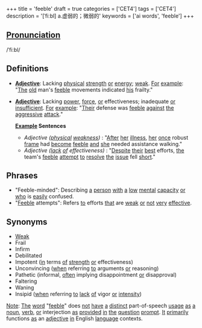 +++
title = 'feeble'
draft = true
categories = ['CET4']
tags = ['CET4']
description = '[ˈfiːbl] a.虚弱的；微弱的'
keywords = ['ai words', 'feeble']
+++

## [Pronunciation](/post/pronunciation/)
/ˈfiːbl/

## Definitions
- **[Adjective](/post/adjective/)**: Lacking [physical](/post/physical/) [strength](/post/strength/) [or](/post/or/) [energy](/post/energy/); [weak](/post/weak/). [For](/post/for/) [example](/post/example/): "[The](/post/the/) [old](/post/old/) man's [feeble](/post/feeble/) movements indicated [his](/post/his/) frailty."
- **[Adjective](/post/adjective/)**: Lacking [power](/post/power/), [force](/post/force/), [or](/post/or/) effectiveness; inadequate [or](/post/or/) [insufficient](/post/insufficient/). [For](/post/for/) [example](/post/example/): "[Their](/post/their/) defense was [feeble](/post/feeble/) [against](/post/against/) [the](/post/the/) [aggressive](/post/aggressive/) [attack](/post/attack/)."
  
  **[Example](/post/example/) Sentences**
  - _Adjective ([physical](/post/physical/) [weakness](/post/weakness/))_ : "[After](/post/after/) [her](/post/her/) [illness](/post/illness/), [her](/post/her/) [once](/post/once/) robust [frame](/post/frame/) had [become](/post/become/) [feeble](/post/feeble/) [and](/post/and/) [she](/post/she/) needed assistance walking."
  - _Adjective ([lack](/post/lack/) [of](/post/of/) effectiveness)_ : "[Despite](/post/despite/) [their](/post/their/) [best](/post/best/) efforts, [the](/post/the/) team's [feeble](/post/feeble/) [attempt](/post/attempt/) [to](/post/to/) [resolve](/post/resolve/) [the](/post/the/) [issue](/post/issue/) fell [short](/post/short/)."

## Phrases
- "Feeble-minded": Describing [a](/post/a/) [person](/post/person/) [with](/post/with/) [a](/post/a/) [low](/post/low/) [mental](/post/mental/) [capacity](/post/capacity/) [or](/post/or/) [who](/post/who/) is [easily](/post/easily/) confused.
- "[Feeble](/post/feeble/) attempts": Refers [to](/post/to/) efforts [that](/post/that/) are [weak](/post/weak/) [or](/post/or/) [not](/post/not/) [very](/post/very/) [effective](/post/effective/).

## Synonyms
- [Weak](/post/weak/)
- Frail
- Infirm
- Debilitated
- Impotent ([in](/post/in/) terms [of](/post/of/) [strength](/post/strength/) [or](/post/or/) effectiveness)
- Unconvincing ([when](/post/when/) referring [to](/post/to/) arguments [or](/post/or/) reasoning)
- Pathetic (informal, [often](/post/often/) implying disappointment [or](/post/or/) disapproval) 
- Faltering
- Waning
- Insipid ([when](/post/when/) referring [to](/post/to/) [lack](/post/lack/) [of](/post/of/) vigor [or](/post/or/) [intensity](/post/intensity/))

[Note](/post/note/): [The](/post/the/) [word](/post/word/) "[feeble](/post/feeble/)" does [not](/post/not/) [have](/post/have/) [a](/post/a/) [distinct](/post/distinct/) part-of-speech [usage](/post/usage/) [as](/post/as/) [a](/post/a/) [noun](/post/noun/), [verb](/post/verb/), [or](/post/or/) interjection [as](/post/as/) [provided](/post/provided/) [in](/post/in/) [the](/post/the/) [question](/post/question/) [prompt](/post/prompt/). [It](/post/it/) [primarily](/post/primarily/) functions [as](/post/as/) an [adjective](/post/adjective/) [in](/post/in/) English [language](/post/language/) contexts.
